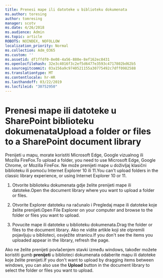 ```yaml
---
title: Prenesi mape ili datoteke u biblioteku dokumenata
ms.author: toresing
author: tomresing
manager: scotv
ms.date: 4/26/2018
ms.audience: Admin
ms.topic: article
ROBOTS: NOINDEX, NOFOLLOW
localization_priority: Normal
ms.collection: Adm_O365
ms.custom: ''
ms.assetid: df1ffdf0-8e08-4a56-880e-8ef162ec8431
ms.openlocfilehash: 32e3c4016f3c2ef5d6477e3593c4717802bd62b5
ms.sourcegitcommit: 03a156a9c9740521155a30775492c7dff0982588
ms.translationtype: MT
ms.contentlocale: hr-HR
ms.lasthandoff: 03/22/2019
ms.locfileid: "30752950"
---
```

# <a name="upload-a-folder-or-files-to-a-sharepoint-document-library"></a><span data-ttu-id="91668-102">Prenesi mape ili datoteke u SharePoint biblioteku dokumenata</span><span class="sxs-lookup"><span data-stu-id="91668-102">Upload a folder or files to a SharePoint document library</span></span>

<span data-ttu-id="91668-103">Prenijeti u mapu, morate koristiti Microsoft Edge, Google vizualnog ili Mozilla FireFox.</span><span class="sxs-lookup"><span data-stu-id="91668-103">To upload a folder, you need to use Microsoft Edge, Google Chrome, or Mozilla FireFox.</span></span> <span data-ttu-id="91668-104">Ne može prenijeti mape u doživljaj klasični biblioteku ili pomoću Internet Explorer 10 ili 11.</span><span class="sxs-lookup"><span data-stu-id="91668-104">You can't upload folders in the classic library experience, or using Internet Explorer 10 or 11.</span></span>
  
1. <span data-ttu-id="91668-105">Otvorite biblioteku dokumenata gdje želite prenijeti mape ili datoteke.</span><span class="sxs-lookup"><span data-stu-id="91668-105">Open the document library where you want to upload a folder or files.</span></span>
    
2. <span data-ttu-id="91668-106">Otvorite Explorer datoteku na računalo i Pregledaj mape ili datoteke koje želite prenijeti.</span><span class="sxs-lookup"><span data-stu-id="91668-106">Open File Explorer on your computer and browse to the folder or files you want to upload.</span></span>
    
3. <span data-ttu-id="91668-107">Povucite mape ili datoteke u biblioteku dokumenata.</span><span class="sxs-lookup"><span data-stu-id="91668-107">Drag the folder or files to the document library.</span></span> <span data-ttu-id="91668-108">Ako ne vidite artikle koji ste otpremili pojavljuju u biblioteci, osvježite stranicu.</span><span class="sxs-lookup"><span data-stu-id="91668-108">If you don't see the items you uploaded appear in the library, refresh the page.</span></span> 
    
<span data-ttu-id="91668-109">Ako ne želite prenijeti povlačenjem stavki između windows, također možete koristiti gumb **prenijeti** u biblioteci dokumenata odaberite mapu ili datoteke koje želite prenijeti.</span><span class="sxs-lookup"><span data-stu-id="91668-109">If you don't want to upload by dragging items between windows, you can also use the **Upload** button in the document library to select the folder or files you want to upload.</span></span> 
  

